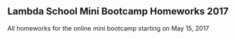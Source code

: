 ## Lambda School Mini Bootcamp Homeworks 2017

All homeworks for the online mini bootcamp starting on May 15, 2017
